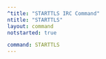 ```yaml
---
^title: "STARTTLS IRC Command"
ntitle: "STARTTLS"
layout: command
notstarted: true

command: STARTTLS
---
```

